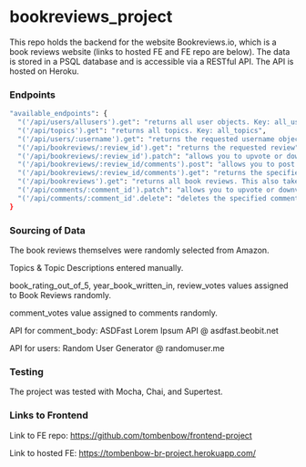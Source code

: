 # bookreviews_project
This repo holds the backend for the website Bookreviews.io, which is a book reviews website (links to hosted FE and FE repo are below). The data is stored in a PSQL database and is accessible via a RESTful API. The API is hosted on Heroku.

  ### Endpoints
  ```bash 
  "available_endpoints": {
    "('/api/users/allusers').get": "returns all user objects. Key: all_users",
    "('/api/topics').get": "returns all topics. Key: all_topics",
    "('/api/users/:username').get": "returns the requested username object. Key: requested_user",
    "('/api/bookreviews/:review_id').get": "returns the requested review",
    "('/api/bookreviews/:review_id').patch": "allows you to upvote or downvote the review. Send object with vote key ('up'/'down')",
    "('/api/bookreviews/:review_id/comments').post": "allows you to post a new comment to the specified review",
    "('/api/bookreviews/:review_id/comments').get": "returns the specified reviews comments. This also takes sort_by and order as queries",
    "('/api/bookreviews').get": "returns all book reviews. This also takes sort_by, order, username, and topic as queries",
    "('/api/comments/:comment_id').patch": "allows you to upvote or downvote the specified comment. Send object with vote key ('up'/'down')",
    "('/api/comments/:comment_id'.delete": "deletes the specified comment. Must pass the comment owner's username in the req query under the key 'username'. If         comment is successfully deleted will return error message 204."
}
```

  ### Sourcing of Data
The book reviews themselves were randomly selected from Amazon.

Topics & Topic Descriptions entered manually.

book_rating_out_of_5, year_book_written_in, review_votes values assigned to Book Reviews randomly.

comment_votes value assigned to comments randomly.

API for comment_body: ASDFast Lorem Ipsum API @ asdfast.beobit.net

API for users: Random User Generator @ randomuser.me

  ### Testing
The project was tested with Mocha, Chai, and Supertest.

  ### Links to Frontend
Link to FE repo: https://github.com/tombenbow/frontend-project

Link to hosted FE: https://tombenbow-br-project.herokuapp.com/ 
